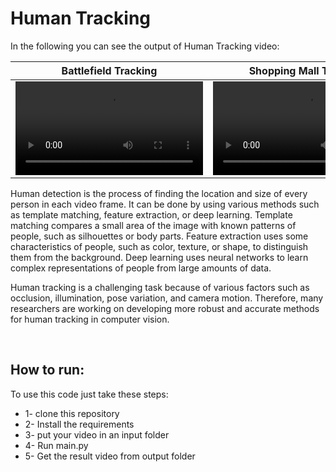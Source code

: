# Human Tracking

In the following you can see the output of Human Tracking video:

Battlefield Tracking | Shopping Mall Tracking
:-: | :-:
<video src=""></video>|<video src=""></video>


Human detection is the process of finding the location and size of every person in each video frame. It can be done by using various methods such as template matching, feature extraction, or deep learning. Template matching compares a small area of the image with known patterns of people, such as silhouettes or body parts. Feature extraction uses some characteristics of people, such as color, texture, or shape, to distinguish them from the background. Deep learning uses neural networks to learn complex representations of people from large amounts of data.

Human tracking is a challenging task because of various factors such as occlusion, illumination, pose variation, and camera motion. Therefore, many researchers are working on developing more robust and accurate methods for human tracking in computer vision.

<br>

## How to run:
To use this code just take these steps:
* 1- clone this repository
* 2- Install the requirements
* 3- put your video in an input folder
* 4- Run main.py
* 5- Get the result video from output folder
